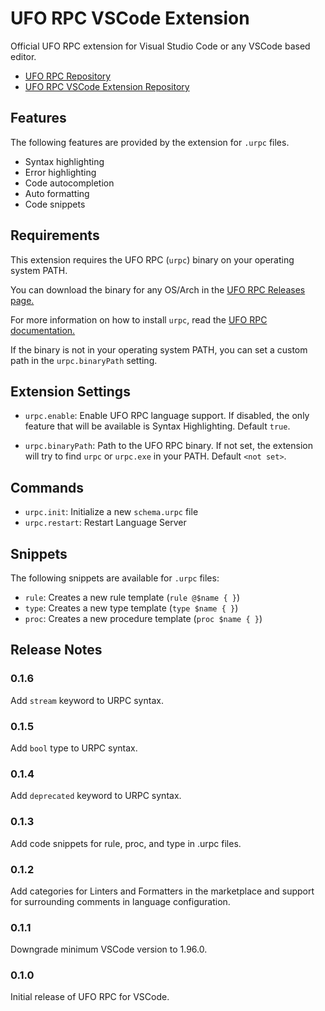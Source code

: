 # UFO RPC VSCode Extension

Official UFO RPC extension for Visual Studio Code or any VSCode based editor.

- [UFO RPC Repository](https://github.com/uforg/uforpc)
- [UFO RPC VSCode Extension Repository](https://github.com/uforg/uforpc-vscode)

## Features

The following features are provided by the extension for `.urpc` files.

- Syntax highlighting
- Error highlighting
- Code autocompletion
- Auto formatting
- Code snippets

## Requirements

This extension requires the UFO RPC (`urpc`) binary on your operating system
PATH.

You can download the binary for any OS/Arch in the
[UFO RPC Releases page.](https://github.com/uforg/uforpc/releases)

For more information on how to install `urpc`, read the
[UFO RPC documentation.](https://github.com/uforg/uforpc)

If the binary is not in your operating system PATH, you can set a custom path in
the `urpc.binaryPath` setting.

## Extension Settings

- `urpc.enable`: Enable UFO RPC language support. If disabled, the only feature
  that will be available is Syntax Highlighting. Default `true`.

- `urpc.binaryPath`: Path to the UFO RPC binary. If not set, the extension will
  try to find `urpc` or `urpc.exe` in your PATH. Default `<not set>`.

## Commands

- `urpc.init`: Initialize a new `schema.urpc` file
- `urpc.restart`: Restart Language Server

## Snippets

The following snippets are available for `.urpc` files:

- `rule`: Creates a new rule template (`rule @$name { }`)
- `type`: Creates a new type template (`type $name { }`)
- `proc`: Creates a new procedure template (`proc $name { }`)

## Release Notes

### 0.1.6

Add `stream` keyword to URPC syntax.

### 0.1.5

Add `bool` type to URPC syntax.

### 0.1.4

Add `deprecated` keyword to URPC syntax.

### 0.1.3

Add code snippets for rule, proc, and type in .urpc files.

### 0.1.2

Add categories for Linters and Formatters in the marketplace and support for
surrounding comments in language configuration.

### 0.1.1

Downgrade minimum VSCode version to 1.96.0.

### 0.1.0

Initial release of UFO RPC for VSCode.
